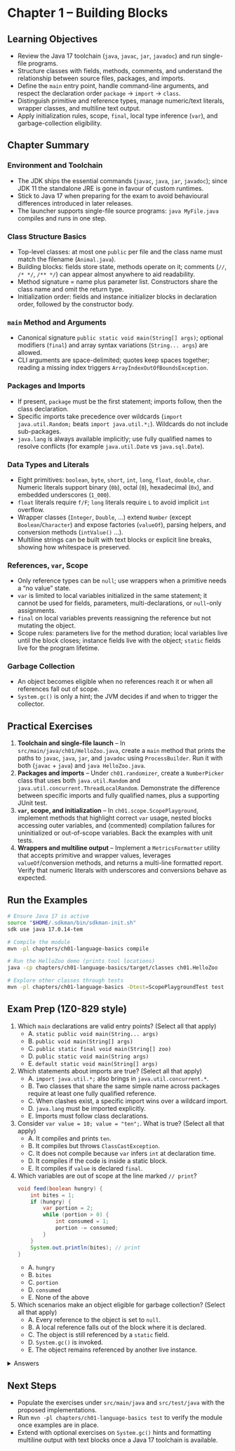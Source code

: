 # Chapter 1 – Building Blocks

## Learning Objectives
- Review the Java 17 toolchain (`java`, `javac`, `jar`, `javadoc`) and run single-file programs.
- Structure classes with fields, methods, comments, and understand the relationship between source files, packages, and imports.
- Define the `main` entry point, handle command-line arguments, and respect the declaration order `package` → `import` → `class`.
- Distinguish primitive and reference types, manage numeric/text literals, wrapper classes, and multiline text output.
- Apply initialization rules, scope, `final`, local type inference (`var`), and garbage-collection eligibility.

## Chapter Summary
### Environment and Toolchain
- The JDK ships the essential commands (`javac`, `java`, `jar`, `javadoc`); since JDK 11 the standalone JRE is gone in favour of custom runtimes.
- Stick to Java 17 when preparing for the exam to avoid behavioural differences introduced in later releases.
- The launcher supports single-file source programs: `java MyFile.java` compiles and runs in one step.

### Class Structure Basics
- Top-level classes: at most one `public` per file and the class name must match the filename (`Animal.java`).
- Building blocks: fields store state, methods operate on it; comments (`//`, `/* */`, `/** */`) can appear almost anywhere to aid readability.
- Method signature = name plus parameter list. Constructors share the class name and omit the return type.
- Initialization order: fields and instance initializer blocks in declaration order, followed by the constructor body.

### `main` Method and Arguments
- Canonical signature `public static void main(String[] args)`; optional modifiers (`final`) and array syntax variations (`String... args`) are allowed.
- CLI arguments are space-delimited; quotes keep spaces together; reading a missing index triggers `ArrayIndexOutOfBoundsException`.

### Packages and Imports
- If present, `package` must be the first statement; imports follow, then the class declaration.
- Specific imports take precedence over wildcards (`import java.util.Random;` beats `import java.util.*;`). Wildcards do not include sub-packages.
- `java.lang` is always available implicitly; use fully qualified names to resolve conflicts (for example `java.util.Date` vs `java.sql.Date`).

### Data Types and Literals
- Eight primitives: `boolean`, `byte`, `short`, `int`, `long`, `float`, `double`, `char`. Numeric literals support binary (`0b`), octal (`0`), hexadecimal (`0x`), and embedded underscores (`1_000`).
- `float` literals require `f/F`; `long` literals require `L` to avoid implicit `int` overflow.
- Wrapper classes (`Integer`, `Double`, …) extend `Number` (except `Boolean`/`Character`) and expose factories (`valueOf`), parsing helpers, and conversion methods (`intValue()` …).
- Multiline strings can be built with text blocks or explicit line breaks, showing how whitespace is preserved.

### References, `var`, Scope
- Only reference types can be `null`; use wrappers when a primitive needs a “no value” state.
- `var` is limited to local variables initialized in the same statement; it cannot be used for fields, parameters, multi-declarations, or `null`-only assignments.
- `final` on local variables prevents reassigning the reference but not mutating the object.
- Scope rules: parameters live for the method duration; local variables live until the block closes; instance fields live with the object; `static` fields live for the program lifetime.

### Garbage Collection
- An object becomes eligible when no references reach it or when all references fall out of scope.
- `System.gc()` is only a hint; the JVM decides if and when to trigger the collector.

## Practical Exercises
1. **Toolchain and single-file launch** – In `src/main/java/ch01/HelloZoo.java`, create a `main` method that prints the paths to `javac`, `java`, `jar`, and `javadoc` using `ProcessBuilder`. Run it with both (`javac` + `java`) and `java HelloZoo.java`.
2. **Packages and imports** – Under `ch01.randomizer`, create a `NumberPicker` class that uses both `java.util.Random` and `java.util.concurrent.ThreadLocalRandom`. Demonstrate the difference between specific imports and fully qualified names, plus a supporting JUnit test.
3. **`var`, scope, and initialization** – In `ch01.scope.ScopePlayground`, implement methods that highlight correct `var` usage, nested blocks accessing outer variables, and (commented) compilation failures for uninitialized or out-of-scope variables. Back the examples with unit tests.
4. **Wrappers and multiline output** – Implement a `MetricsFormatter` utility that accepts primitive and wrapper values, leverages `valueOf`/conversion methods, and returns a multi-line formatted report. Verify that numeric literals with underscores and conversions behave as expected.

## Run the Examples
```bash
# Ensure Java 17 is active
source "$HOME/.sdkman/bin/sdkman-init.sh"
sdk use java 17.0.14-tem

# Compile the module
mvn -pl chapters/ch01-language-basics compile

# Run the HelloZoo demo (prints tool locations)
java -cp chapters/ch01-language-basics/target/classes ch01.HelloZoo

# Explore other classes through tests
mvn -pl chapters/ch01-language-basics -Dtest=ScopePlaygroundTest test
```

## Exam Prep (1Z0-829 style)
1. Which `main` declarations are valid entry points? (Select all that apply)
   - A. `static public void main(String... args)`
   - B. `public void main(String[] args)`
   - C. `public static final void main(String[] zoo)`
   - D. `public static void main(String args)`
   - E. `default static void main(String[] args)`
2. Which statements about imports are true? (Select all that apply)
   - A. `import java.util.*;` also brings in `java.util.concurrent.*`.
   - B. Two classes that share the same simple name across packages require at least one fully qualified reference.
   - C. When clashes exist, a specific import wins over a wildcard import.
   - D. `java.lang` must be imported explicitly.
   - E. Imports must follow class declarations.
3. Consider `var value = 10; value = "ten";`. What is true? (Select all that apply)
   - A. It compiles and prints `ten`.
   - B. It compiles but throws `ClassCastException`.
   - C. It does not compile because `var` infers `int` at declaration time.
   - D. It compiles if the code is inside a static block.
   - E. It compiles if `value` is declared `final`.
4. Which variables are out of scope at the line marked `// print`?
   ```java
   void feed(boolean hungry) {
       int bites = 1;
       if (hungry) {
           var portion = 2;
           while (portion > 0) {
               int consumed = 1;
               portion -= consumed;
           }
       }
       System.out.println(bites); // print
   }
   ```
   - A. `hungry`
   - B. `bites`
   - C. `portion`
   - D. `consumed`
   - E. None of the above
5. Which scenarios make an object eligible for garbage collection? (Select all that apply)
   - A. Every reference to the object is set to `null`.
   - B. A local reference falls out of the block where it is declared.
   - C. The object is still referenced by a `static` field.
   - D. `System.gc()` is invoked.
   - E. The object remains referenced by another live instance.

<details>
<summary>Answers</summary>
1: A, C  
2: B, C  
3: C  
4: C, D  
5: A, B  
</details>

## Next Steps
- Populate the exercises under `src/main/java` and `src/test/java` with the proposed implementations.
- Run `mvn -pl chapters/ch01-language-basics test` to verify the module once examples are in place.
- Extend with optional exercises on `System.gc()` hints and formatting multiline output with text blocks once a Java 17 toolchain is available.
